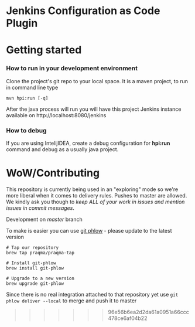 # Jenkins Configuration as Code Plugin

# Getting started

### How to run in your development environment

Clone the project's git repo to your local space.
It is a maven project, to run in command line type

   ```mvn hpi:run [-q]```
   
After the java process will run you will have this project Jenkins instance available on http://localhost:8080/jenkins

### How to debug

If you are using IntelijIDEA, create a debug configuration for **hpi:run** command and debug as a usually java project.

# WoW/Contributing

This repository is currently being used in an "exploring" mode so we're more liberal when it comes to delivery rules. 
Pushes to master are allowed. We kindly ask you though to _keep ALL of your work in issues and mention issues in commit messages_.

Development on *master* branch

To make is easier you can use [git phlow](https://github.com/Praqma/git-phlow/tree/master/docs) - please update to the latest version

```
# Tap our repository
brew tap praqma/praqma-tap
    
# Install git-phlow
brew install git-phlow
    
# Upgrade to a new version
brew upgrade git-phlow
```

Since there is no real integration attached to that repository yet use `git phlow deliver --local` to merge and push it to master
 


>>>>>>> 96e56b6ea2d2da61a0951a66ccc478ce6af04b22

